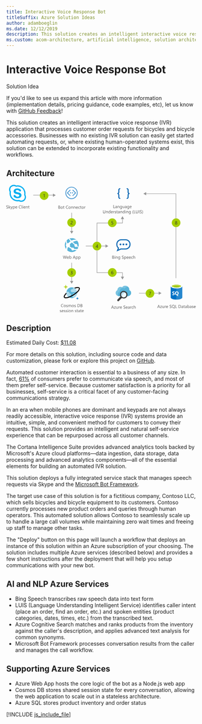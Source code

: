 ```yaml
---
title: Interactive Voice Response Bot
titleSuffix: Azure Solution Ideas
author: adamboeglin
ms.date: 12/12/2019
description: This solution creates an intelligent interactive voice response (IVR) application that processes customer order requests for bicycles and bicycle accessories. Businesses with no existing IVR solution can easily get started automating requests, or, where existing human-operated systems exist, this solution can be extended to incorporate existing functionality and workflows.
ms.custom: acom-architecture, artificial intelligence, solution architectures, Azure, ai gallery
---
```

# Interactive Voice Response Bot

<div class="alert">
    <p class="alert-title">
        <span class="icon is-left" aria-hidden="true">
            <span class="icon docon docon-lightbulb" role="presentation"></span>
        </span>Solution Idea</p>
    <p>If you'd like to see us expand this article with more information (implementation details, pricing guidance, code examples, etc), let us know with <a href="#feedback">GitHub Feedback</a>!</p>
</div>

This solution creates an intelligent interactive voice response (IVR) application that processes customer order requests for bicycles and bicycle accessories. Businesses with no existing IVR solution can easily get started automating requests, or, where existing human-operated systems exist, this solution can be extended to incorporate existing functionality and workflows.

## Architecture

<svg class="architecture-diagram" aria-labelledby="interactive-voice-response-bot" height="411.263" viewbox="0 0 612.497 411.263" width="612.497" xmlns="http://www.w3.org/2000/svg">
    <path d="M15.362 2.78A15.429 15.429 0 0131.787 2a25.793 25.793 0 0129.872 29.867A15.343 15.343 0 0140.732 52.8 25.8 25.8 0 0110.86 22.925a15.35 15.35 0 014.5-20.145z" fill="#00aff0"/>
    <path d="M17.917 5.8a11.414 11.414 0 019.9-1.293 17.117 17.117 0 013.256 1.609 22.646 22.646 0 0112.407.655 22 22 0 0113.528 13.755 22.656 22.656 0 01.536 12.059 13.312 13.312 0 012.109 5.459A11.417 11.417 0 0145.416 50.5a15.15 15.15 0 01-3.966-1.818 22.576 22.576 0 01-13.035-.882 22 22 0 01-12.964-13.722 22.647 22.647 0 01-.472-11.878 12.493 12.493 0 01-2.2-6.89 11.437 11.437 0 015.138-9.51z" fill="#fff"/>
    <path d="M32.874 11.785a17.574 17.574 0 0110.94 1.8 7.689 7.689 0 013.525 3.451 3.016 3.016 0 01-.323 3.225 3.5 3.5 0 01-3.488.8c-1.363-.571-2.041-2-3.2-2.849a7.934 7.934 0 00-5.243-1.489 5.515 5.515 0 00-3.753 1.347 2.912 2.912 0 00-.358 3.7 6.409 6.409 0 003.293 1.644c2.246.562 4.517 1.015 6.771 1.547a11.061 11.061 0 016.262 3.474 8.9 8.9 0 01-1.252 11.78c-2.657 2.352-6.351 3-9.793 3.023-3.674-.053-7.6-.806-10.424-3.318-1.417-1.277-2.608-3.2-2.181-5.176a3.041 3.041 0 014.684-1.5c1.166.936 1.8 2.359 2.921 3.337a7.133 7.133 0 005.011 1.679 6.247 6.247 0 004.83-1.83 3.244 3.244 0 00.727-3.43 3.733 3.733 0 00-2.631-1.972c-1.978-.518-3.971-.989-5.949-1.512a18.43 18.43 0 01-6.3-2.313A6.782 6.782 0 0124.022 23a8.756 8.756 0 011.8-7.886 11.691 11.691 0 017.052-3.329z" fill="#00aff0"/>
    <path d="M0 75.753V74.4a2.622 2.622 0 00.557.369 4.507 4.507 0 00.684.277 5.436 5.436 0 00.721.174 4.02 4.02 0 00.67.062 2.623 2.623 0 001.583-.393 1.474 1.474 0 00.349-1.822 1.964 1.964 0 00-.482-.537 4.782 4.782 0 00-.728-.465q-.42-.222-.906-.468-.513-.26-.957-.526a4.135 4.135 0 01-.772-.588 2.455 2.455 0 01-.519-.729 2.482 2.482 0 01.106-2.119 2.519 2.519 0 01.772-.817 3.5 3.5 0 011.09-.479 4.984 4.984 0 011.248-.157 4.781 4.781 0 012.112.349v1.292a3.831 3.831 0 00-2.229-.6 3.675 3.675 0 00-.752.079 2.114 2.114 0 00-.67.256 1.483 1.483 0 00-.479.458 1.216 1.216 0 00-.185.684 1.406 1.406 0 00.14.649 1.59 1.59 0 00.414.5 4.094 4.094 0 00.667.438q.393.212.906.465t1 .547a4.565 4.565 0 01.827.636 2.829 2.829 0 01.564.772 2.173 2.173 0 01.208.971 2.464 2.464 0 01-.282 1.222 2.328 2.328 0 01-.766.817 3.345 3.345 0 01-1.111.455 6.1 6.1 0 01-1.326.14 5.445 5.445 0 01-.574-.038q-.342-.037-.7-.109a5.654 5.654 0 01-.673-.178A2.1 2.1 0 010 75.753zM13.556 76.149h-1.573l-3.09-3.363h-.027v3.363H7.745V65.786h1.121v6.569h.027l2.939-3.206H13.3l-3.247 3.377zM20.275 69.149l-3.22 8.121q-.861 2.174-2.42 2.174a2.57 2.57 0 01-.731-.089v-1a2.077 2.077 0 00.663.123 1.375 1.375 0 001.271-1.012l.561-1.326-2.734-6.986h1.244l1.891 5.382q.034.1.144.533h.041q.034-.164.137-.52l1.989-5.4zM22.627 75.137H22.6v4.231h-1.121V69.149H22.6v1.23h.027a2.651 2.651 0 012.42-1.395 2.564 2.564 0 012.112.94 3.893 3.893 0 01.759 2.519 4.339 4.339 0 01-.854 2.813 2.845 2.845 0 01-2.338 1.056 2.342 2.342 0 01-2.099-1.175zm-.027-2.823v.978a2.082 2.082 0 00.564 1.473 2.012 2.012 0 003.028-.174 3.575 3.575 0 00.578-2.167 2.823 2.823 0 00-.54-1.832 1.788 1.788 0 00-1.463-.663 1.986 1.986 0 00-1.572.68 2.5 2.5 0 00-.595 1.705zM35.335 72.929h-4.942a2.617 2.617 0 00.629 1.8 2.168 2.168 0 001.654.636 3.44 3.44 0 002.174-.779v1.053a4.062 4.062 0 01-2.44.67 2.958 2.958 0 01-2.331-.954 3.9 3.9 0 01-.848-2.683 3.827 3.827 0 01.926-2.663 2.969 2.969 0 012.3-1.029 2.632 2.632 0 012.126.889 3.705 3.705 0 01.752 2.468zm-1.148-.95a2.281 2.281 0 00-.468-1.511 1.6 1.6 0 00-1.282-.54 1.81 1.81 0 00-1.347.567 2.574 2.574 0 00-.684 1.483zM47.688 75.739a5.749 5.749 0 01-2.707.574 4.365 4.365 0 01-3.35-1.347 4.969 4.969 0 01-1.258-3.534 5.208 5.208 0 011.415-3.8 4.8 4.8 0 013.589-1.449 5.752 5.752 0 012.311.4v1.224a4.684 4.684 0 00-2.324-.588 3.566 3.566 0 00-2.738 1.128 4.249 4.249 0 00-1.049 3.015 4.043 4.043 0 00.981 2.854 3.338 3.338 0 002.574 1.063 4.829 4.829 0 002.557-.656zM50.654 76.149h-1.121V65.786h1.121zM53.5 67.372a.71.71 0 01-.513-.205.692.692 0 01-.212-.52.718.718 0 01.725-.731.723.723 0 01.523.208.73.73 0 010 1.036.718.718 0 01-.523.212zm.547 8.777h-1.123v-7h1.121zM61.94 72.929H57a2.617 2.617 0 00.629 1.8 2.168 2.168 0 001.654.636 3.44 3.44 0 002.174-.779v1.053a4.062 4.062 0 01-2.44.67 2.958 2.958 0 01-2.331-.954 3.9 3.9 0 01-.848-2.683 3.827 3.827 0 01.926-2.663 2.969 2.969 0 012.3-1.029 2.632 2.632 0 012.126.889 3.705 3.705 0 01.752 2.468zm-1.148-.95a2.281 2.281 0 00-.468-1.511 1.6 1.6 0 00-1.282-.54 1.81 1.81 0 00-1.342.572 2.574 2.574 0 00-.684 1.483zM69.446 76.149h-1.121v-3.992q0-2.229-1.627-2.229a1.765 1.765 0 00-1.391.632 2.343 2.343 0 00-.55 1.6v3.992h-1.121v-7h1.121v1.162h.027a2.526 2.526 0 012.3-1.326 2.141 2.141 0 011.757.742 3.3 3.3 0 01.608 2.143zM74.806 76.081a2.16 2.16 0 01-1.046.219q-1.839 0-1.839-2.051v-4.143h-1.2v-.957h1.2V67.44l1.121-.362v2.071h1.764v.957h-1.764v3.944a1.635 1.635 0 00.239 1 .954.954 0 00.793.3 1.18 1.18 0 00.731-.232zM195.734 228.5l-2.769 9.8h-1.347l-2.017-7.164a4.471 4.471 0 01-.157-1h-.027a5.065 5.065 0 01-.178.984l-2.03 7.178h-1.333l-2.871-9.8h1.265l2.085 7.52a4.959 4.959 0 01.164.984h.034a5.78 5.78 0 01.212-.984l2.167-7.52h1.1l2.078 7.574a5.572 5.572 0 01.164.916h.027a5.465 5.465 0 01.185-.943l2-7.547zM202.331 235.08h-4.942a2.617 2.617 0 00.629 1.8 2.168 2.168 0 001.654.636 3.44 3.44 0 002.174-.779v1.053a4.062 4.062 0 01-2.44.67 2.958 2.958 0 01-2.331-.954 3.9 3.9 0 01-.848-2.683 3.827 3.827 0 01.926-2.663 2.969 2.969 0 012.3-1.029 2.632 2.632 0 012.126.889 3.705 3.705 0 01.752 2.468zm-1.148-.95a2.281 2.281 0 00-.468-1.511 1.6 1.6 0 00-1.282-.54 1.81 1.81 0 00-1.347.567 2.574 2.574 0 00-.684 1.483zM205.175 237.288h-.027v1.012h-1.121v-10.364h1.121v4.594h.027a2.651 2.651 0 012.42-1.395 2.566 2.566 0 012.109.94 3.881 3.881 0 01.762 2.519 4.339 4.339 0 01-.854 2.813 2.845 2.845 0 01-2.338 1.056 2.3 2.3 0 01-2.099-1.175zm-.027-2.823v.978a2.082 2.082 0 00.564 1.473 2.012 2.012 0 003.028-.174 3.575 3.575 0 00.578-2.167 2.823 2.823 0 00-.54-1.832 1.788 1.788 0 00-1.463-.663 1.986 1.986 0 00-1.572.68 2.5 2.5 0 00-.596 1.704zM223.83 238.3h-1.271l-1.039-2.748h-4.156l-.978 2.748h-1.278l3.76-9.8h1.189zm-2.687-3.78l-1.538-4.177a3.974 3.974 0 01-.15-.656h-.027a3.69 3.69 0 01-.157.656l-1.524 4.177zM226.271 237.288h-.027v4.231h-1.121V231.3h1.121v1.23h.027a2.651 2.651 0 012.42-1.395 2.564 2.564 0 012.112.94 3.893 3.893 0 01.759 2.519 4.339 4.339 0 01-.854 2.813 2.845 2.845 0 01-2.338 1.056 2.342 2.342 0 01-2.099-1.175zm-.027-2.823v.978a2.082 2.082 0 00.564 1.473 2.012 2.012 0 003.028-.174 3.575 3.575 0 00.578-2.167 2.823 2.823 0 00-.54-1.832 1.788 1.788 0 00-1.463-.663 1.986 1.986 0 00-1.572.68 2.5 2.5 0 00-.596 1.704zM234.5 237.288h-.027v4.231h-1.121V231.3h1.121v1.23h.027a2.651 2.651 0 012.42-1.395 2.564 2.564 0 012.112.94 3.893 3.893 0 01.759 2.519 4.339 4.339 0 01-.854 2.813 2.845 2.845 0 01-2.338 1.056 2.342 2.342 0 01-2.099-1.175zm-.027-2.823v.978a2.082 2.082 0 00.564 1.473 2.012 2.012 0 003.028-.174 3.575 3.575 0 00.578-2.167 2.823 2.823 0 00-.54-1.832 1.788 1.788 0 00-1.463-.663 1.986 1.986 0 00-1.572.68 2.5 2.5 0 00-.594 1.704zM168.415 76.966v-9.8h2.785a3.052 3.052 0 012.017.622 2.012 2.012 0 01.745 1.62 2.383 2.383 0 01-.451 1.449 2.431 2.431 0 01-1.244.875v.027a2.5 2.5 0 011.586.749 2.3 2.3 0 01.595 1.644 2.562 2.562 0 01-.9 2.037 3.358 3.358 0 01-2.276.779zm1.148-8.764v3.165h1.176a2.235 2.235 0 001.483-.454 1.585 1.585 0 00.54-1.282q0-1.428-1.88-1.429zm0 4.2v3.527h1.559a2.334 2.334 0 001.569-.479 1.638 1.638 0 00.557-1.312q0-1.736-2.365-1.736zM179.215 77.13a3.249 3.249 0 01-2.478-.98 3.635 3.635 0 01-.926-2.6 3.786 3.786 0 01.964-2.755 3.468 3.468 0 012.6-.991 3.14 3.14 0 012.444.964 3.824 3.824 0 01.878 2.673 3.762 3.762 0 01-.947 2.684 3.319 3.319 0 01-2.535 1.005zm.082-6.385a2.131 2.131 0 00-1.709.735 3.015 3.015 0 00-.629 2.026 2.853 2.853 0 00.636 1.962 2.161 2.161 0 001.7.718 2.049 2.049 0 001.671-.7 3.054 3.054 0 00.584-2 3.109 3.109 0 00-.584-2.023 2.041 2.041 0 00-1.666-.718zM187.74 76.9a2.154 2.154 0 01-1.046.219q-1.839 0-1.839-2.051v-4.145h-1.2v-.957h1.2v-1.709l1.121-.362v2.071h1.764v.957h-1.764v3.944a1.633 1.633 0 00.239 1 .953.953 0 00.793.3 1.177 1.177 0 00.731-.232zM199.894 76.556a5.749 5.749 0 01-2.707.574 4.363 4.363 0 01-3.35-1.347 4.967 4.967 0 01-1.258-3.534 5.21 5.21 0 011.415-3.8A4.8 4.8 0 01197.583 67a5.76 5.76 0 012.311.4v1.224a4.689 4.689 0 00-2.324-.588 3.566 3.566 0 00-2.738 1.128 4.249 4.249 0 00-1.049 3.015 4.044 4.044 0 00.981 2.854 3.339 3.339 0 002.574 1.063 4.829 4.829 0 002.557-.656zM204.666 77.13a3.249 3.249 0 01-2.478-.98 3.635 3.635 0 01-.926-2.6 3.786 3.786 0 01.964-2.755 3.468 3.468 0 012.6-.991 3.14 3.14 0 012.444.964 3.824 3.824 0 01.878 2.673 3.762 3.762 0 01-.947 2.684 3.319 3.319 0 01-2.535 1.005zm.082-6.385a2.131 2.131 0 00-1.709.735 3.015 3.015 0 00-.629 2.026 2.853 2.853 0 00.636 1.962 2.161 2.161 0 001.7.718 2.049 2.049 0 001.671-.7 3.054 3.054 0 00.584-2 3.109 3.109 0 00-.584-2.023 2.041 2.041 0 00-1.669-.718zM215.753 76.966h-1.121v-3.992q0-2.228-1.627-2.229a1.764 1.764 0 00-1.391.633 2.341 2.341 0 00-.55 1.6v3.992h-1.121v-7h1.121v1.162h.027a2.527 2.527 0 012.3-1.326 2.14 2.14 0 011.757.742 3.3 3.3 0 01.608 2.143zM223.676 76.966h-1.121v-3.992q0-2.228-1.627-2.229a1.764 1.764 0 00-1.391.633 2.341 2.341 0 00-.55 1.6v3.992h-1.121v-7h1.121v1.162h.027a2.527 2.527 0 012.3-1.326 2.14 2.14 0 011.757.742 3.3 3.3 0 01.608 2.143zM231.415 73.746h-4.942a2.617 2.617 0 00.629 1.8 2.168 2.168 0 001.654.636 3.44 3.44 0 002.174-.779v1.057a4.058 4.058 0 01-2.44.67 2.958 2.958 0 01-2.331-.953 3.9 3.9 0 01-.848-2.684 3.826 3.826 0 01.926-2.662 2.968 2.968 0 012.3-1.029 2.634 2.634 0 012.126.889 3.706 3.706 0 01.752 2.468zm-1.148-.95a2.283 2.283 0 00-.468-1.511 1.6 1.6 0 00-1.282-.54 1.812 1.812 0 00-1.347.567 2.577 2.577 0 00-.684 1.483zM237.881 76.645a3.637 3.637 0 01-1.914.485 3.168 3.168 0 01-2.417-.974 3.53 3.53 0 01-.919-2.526 3.88 3.88 0 01.991-2.778 3.465 3.465 0 012.646-1.05 3.687 3.687 0 011.627.342v1.148a2.853 2.853 0 00-1.668-.547 2.254 2.254 0 00-1.76.77 2.917 2.917 0 00-.687 2.02 2.778 2.778 0 00.646 1.941 2.224 2.224 0 001.733.711 2.806 2.806 0 001.723-.608zM242.824 76.9a2.154 2.154 0 01-1.046.219q-1.839 0-1.839-2.051v-4.145h-1.2v-.957h1.2v-1.709l1.121-.362v2.071h1.764v.957h-1.764v3.944a1.633 1.633 0 00.239 1 .953.953 0 00.793.3 1.177 1.177 0 00.731-.232zM247.137 77.13a3.249 3.249 0 01-2.478-.98 3.635 3.635 0 01-.926-2.6 3.786 3.786 0 01.964-2.755 3.468 3.468 0 012.6-.991 3.14 3.14 0 012.444.964 3.824 3.824 0 01.878 2.673 3.762 3.762 0 01-.947 2.684 3.319 3.319 0 01-2.535 1.005zm.082-6.385a2.131 2.131 0 00-1.709.735 3.015 3.015 0 00-.629 2.026 2.853 2.853 0 00.636 1.962 2.161 2.161 0 001.7.718 2.049 2.049 0 001.671-.7 3.054 3.054 0 00.584-2 3.109 3.109 0 00-.584-2.023 2.041 2.041 0 00-1.669-.718zM256.065 71.1a1.371 1.371 0 00-.848-.226 1.431 1.431 0 00-1.2.677 3.129 3.129 0 00-.482 1.846v3.568h-1.121v-7h1.121v1.442h.027a2.44 2.44 0 01.731-1.151 1.665 1.665 0 011.1-.414 1.838 1.838 0 01.67.1zM351.513 74.966h-5.086v-9.8h1.148v8.764h3.938zM357.877 74.966h-1.121v-1.094h-.027a2.347 2.347 0 01-2.153 1.258 2.3 2.3 0 01-1.637-.554 1.917 1.917 0 01-.591-1.47q0-1.961 2.311-2.283l2.1-.294q0-1.784-1.442-1.784a3.446 3.446 0 00-2.283.861v-1.148a4.337 4.337 0 012.379-.656q2.468 0 2.468 2.611zm-1.121-3.541l-1.688.232a2.745 2.745 0 00-1.176.387 1.113 1.113 0 00-.4.98 1.07 1.07 0 00.366.838 1.416 1.416 0 00.974.324 1.8 1.8 0 001.377-.584 2.088 2.088 0 00.543-1.48zM365.8 74.966h-1.121v-3.992q0-2.228-1.627-2.229a1.764 1.764 0 00-1.391.633 2.341 2.341 0 00-.55 1.6v3.992h-1.121v-7h1.121v1.162h.027a2.527 2.527 0 012.3-1.326 2.14 2.14 0 011.757.742 3.3 3.3 0 01.608 2.143zM373.887 74.405q0 3.855-3.691 3.855a4.956 4.956 0 01-2.27-.492v-1.12a4.661 4.661 0 002.256.656q2.584 0 2.584-2.748v-.766h-.027a2.833 2.833 0 01-4.508.407 3.73 3.73 0 01-.8-2.506 4.358 4.358 0 01.858-2.837 2.867 2.867 0 012.351-1.054 2.283 2.283 0 012.1 1.135h.027v-.971h1.121zm-1.121-2.6v-1.036a2 2 0 00-.564-1.429 1.857 1.857 0 00-1.4-.595 1.946 1.946 0 00-1.627.756 3.369 3.369 0 00-.588 2.115 2.9 2.9 0 00.564 1.87 1.822 1.822 0 001.494.7 1.949 1.949 0 001.535-.67 2.5 2.5 0 00.586-1.716zM381.816 74.966H380.7v-1.107h-.027a2.3 2.3 0 01-2.16 1.271q-2.5 0-2.5-2.98v-4.184h1.114v4.006q0 2.215 1.7 2.215a1.715 1.715 0 001.35-.6A2.316 2.316 0 00380.7 72v-4.034h1.121zM389.09 74.966h-1.121v-1.094h-.027a2.347 2.347 0 01-2.153 1.258 2.3 2.3 0 01-1.637-.554 1.917 1.917 0 01-.591-1.47q0-1.961 2.311-2.283l2.1-.294q0-1.784-1.442-1.784a3.446 3.446 0 00-2.283.861v-1.148a4.337 4.337 0 012.379-.656q2.468 0 2.468 2.611zm-1.121-3.541l-1.688.232a2.745 2.745 0 00-1.176.387 1.113 1.113 0 00-.4.98 1.07 1.07 0 00.366.838 1.416 1.416 0 00.974.324 1.8 1.8 0 001.377-.584 2.088 2.088 0 00.543-1.48zM397.177 74.405q0 3.855-3.691 3.855a4.956 4.956 0 01-2.27-.492v-1.12a4.661 4.661 0 002.256.656q2.584 0 2.584-2.748v-.766h-.027a2.833 2.833 0 01-4.508.407 3.73 3.73 0 01-.8-2.506 4.358 4.358 0 01.858-2.837 2.867 2.867 0 012.351-1.054 2.283 2.283 0 012.1 1.135h.027v-.971h1.121zm-1.121-2.6v-1.036a2 2 0 00-.564-1.429 1.857 1.857 0 00-1.4-.595 1.946 1.946 0 00-1.627.756 3.369 3.369 0 00-.588 2.115 2.9 2.9 0 00.564 1.87 1.822 1.822 0 001.494.7 1.949 1.949 0 001.535-.67 2.5 2.5 0 00.586-1.716zM405.072 71.746h-4.942a2.617 2.617 0 00.629 1.8 2.168 2.168 0 001.654.636 3.44 3.44 0 002.174-.779v1.057a4.058 4.058 0 01-2.44.67 2.958 2.958 0 01-2.331-.953 3.9 3.9 0 01-.848-2.684 3.826 3.826 0 01.926-2.662 2.968 2.968 0 012.3-1.029 2.634 2.634 0 012.126.889 3.706 3.706 0 01.752 2.468zm-1.148-.95a2.283 2.283 0 00-.468-1.511 1.6 1.6 0 00-1.282-.54 1.812 1.812 0 00-1.347.567 2.577 2.577 0 00-.684 1.483zM320.231 87.8q0 4.129-3.726 4.129-3.568 0-3.568-3.972v-6h1.148v5.92q0 3.015 2.543 3.015 2.454 0 2.454-2.912v-6.017h1.148zM328.339 91.766h-1.121v-3.992q0-2.228-1.627-2.229a1.764 1.764 0 00-1.391.633 2.341 2.341 0 00-.55 1.6v3.992h-1.121v-7h1.121v1.162h.027a2.527 2.527 0 012.3-1.326 2.14 2.14 0 011.757.742 3.3 3.3 0 01.608 2.143zM336.426 91.766H335.3v-1.19h-.027a2.588 2.588 0 01-2.406 1.354 2.616 2.616 0 01-2.109-.939 3.858 3.858 0 01-.79-2.561 4.2 4.2 0 01.875-2.782 2.886 2.886 0 012.331-1.046 2.245 2.245 0 012.1 1.135h.027V81.4h1.121zM335.3 88.6v-1.032a2.005 2.005 0 00-.561-1.436 1.881 1.881 0 00-1.422-.588 1.937 1.937 0 00-1.613.752 3.3 3.3 0 00-.588 2.078 2.966 2.966 0 00.564 1.911 1.844 1.844 0 001.514.7 1.915 1.915 0 001.521-.677 2.521 2.521 0 00.585-1.708zM344.321 88.546h-4.942a2.617 2.617 0 00.629 1.8 2.168 2.168 0 001.654.636 3.44 3.44 0 002.174-.779v1.057a4.058 4.058 0 01-2.44.67 2.958 2.958 0 01-2.331-.953 3.9 3.9 0 01-.848-2.684 3.826 3.826 0 01.926-2.662 2.968 2.968 0 012.3-1.029 2.634 2.634 0 012.126.889 3.706 3.706 0 01.752 2.468zm-1.148-.95a2.283 2.283 0 00-.468-1.511 1.6 1.6 0 00-1.282-.54 1.812 1.812 0 00-1.347.567 2.577 2.577 0 00-.684 1.483zM349.667 85.9a1.371 1.371 0 00-.848-.226 1.431 1.431 0 00-1.2.677 3.129 3.129 0 00-.482 1.846v3.568h-1.121v-7h1.121v1.442h.027a2.44 2.44 0 01.731-1.151 1.665 1.665 0 011.1-.414 1.838 1.838 0 01.67.1zM350.556 91.513v-1.2a3.317 3.317 0 002.017.677q1.477 0 1.477-.984a.854.854 0 00-.126-.475 1.269 1.269 0 00-.342-.346 2.633 2.633 0 00-.506-.27q-.291-.12-.625-.25a8.107 8.107 0 01-.817-.372 2.483 2.483 0 01-.588-.424 1.57 1.57 0 01-.355-.537 1.893 1.893 0 01-.12-.7 1.671 1.671 0 01.226-.871 2 2 0 01.6-.636 2.812 2.812 0 01.858-.387 3.833 3.833 0 01.995-.13 4.028 4.028 0 011.627.314v1.135a3.174 3.174 0 00-1.777-.506 2.076 2.076 0 00-.567.072 1.4 1.4 0 00-.434.2.931.931 0 00-.28.312.816.816 0 00-.1.4.957.957 0 00.1.458 1 1 0 00.291.328 2.2 2.2 0 00.465.26q.273.117.622.253a8.663 8.663 0 01.834.366 2.853 2.853 0 01.629.424 1.657 1.657 0 01.4.543 1.756 1.756 0 01.14.731 1.724 1.724 0 01-.229.9 1.952 1.952 0 01-.612.636 2.8 2.8 0 01-.882.376 4.355 4.355 0 01-1.046.123 3.967 3.967 0 01-1.875-.42zM360.167 91.7a2.154 2.154 0 01-1.046.219q-1.839 0-1.839-2.051v-4.145h-1.2v-.957h1.2v-1.709l1.121-.362v2.071h1.764v.957H358.4v3.944a1.633 1.633 0 00.239 1 .953.953 0 00.793.3 1.177 1.177 0 00.731-.232zM366.675 91.766h-1.121v-1.094h-.027a2.347 2.347 0 01-2.153 1.258 2.3 2.3 0 01-1.637-.554 1.917 1.917 0 01-.591-1.47q0-1.961 2.311-2.283l2.1-.294q0-1.784-1.442-1.784a3.446 3.446 0 00-2.283.861v-1.148a4.337 4.337 0 012.379-.656q2.468 0 2.468 2.611zm-1.121-3.541l-1.688.232a2.745 2.745 0 00-1.176.387 1.113 1.113 0 00-.4.98 1.07 1.07 0 00.366.838 1.416 1.416 0 00.974.324 1.8 1.8 0 001.377-.584 2.088 2.088 0 00.543-1.48zM374.6 91.766h-1.121v-3.992q0-2.228-1.627-2.229a1.764 1.764 0 00-1.391.633 2.341 2.341 0 00-.55 1.6v3.992h-1.121v-7h1.121v1.162h.027a2.527 2.527 0 012.3-1.326 2.14 2.14 0 011.757.742 3.3 3.3 0 01.608 2.143zM382.685 91.766h-1.121v-1.19h-.027a2.588 2.588 0 01-2.406 1.354 2.616 2.616 0 01-2.109-.939 3.858 3.858 0 01-.79-2.561 4.2 4.2 0 01.875-2.782 2.886 2.886 0 012.331-1.046 2.245 2.245 0 012.1 1.135h.027V81.4h1.121zm-1.122-3.166v-1.032a2.005 2.005 0 00-.563-1.435 1.881 1.881 0 00-1.422-.588 1.937 1.937 0 00-1.613.752 3.3 3.3 0 00-.588 2.078 2.966 2.966 0 00.564 1.911 1.844 1.844 0 001.514.7 1.915 1.915 0 001.521-.677 2.521 2.521 0 00.587-1.709zM385.528 82.988a.71.71 0 01-.513-.205.691.691 0 01-.212-.52.719.719 0 01.725-.731.722.722 0 01.523.209.73.73 0 010 1.035.717.717 0 01-.523.212zm.547 8.777h-1.121v-7h1.121zM394.155 91.766h-1.121v-3.992q0-2.228-1.627-2.229a1.764 1.764 0 00-1.391.633 2.341 2.341 0 00-.55 1.6v3.992h-1.121v-7h1.121v1.162h.027a2.527 2.527 0 012.3-1.326 2.14 2.14 0 011.757.742 3.3 3.3 0 01.608 2.143zM402.242 91.205q0 3.855-3.691 3.855a4.956 4.956 0 01-2.27-.492v-1.121a4.661 4.661 0 002.256.656q2.584 0 2.584-2.748v-.765h-.027a2.833 2.833 0 01-4.508.407 3.73 3.73 0 01-.8-2.506 4.358 4.358 0 01.858-2.837A2.867 2.867 0 01399 84.6a2.283 2.283 0 012.1 1.135h.027v-.971h1.121zm-1.121-2.6v-1.037a2 2 0 00-.564-1.429 1.857 1.857 0 00-1.4-.595 1.946 1.946 0 00-1.627.756 3.369 3.369 0 00-.588 2.115 2.9 2.9 0 00.564 1.87 1.822 1.822 0 001.494.7 1.949 1.949 0 001.535-.67 2.5 2.5 0 00.586-1.715zM411.286 93.994h-1a8.736 8.736 0 01-2.119-5.968 9.067 9.067 0 012.119-6.063h1.014a9.214 9.214 0 00-2.146 6.05 9.051 9.051 0 002.132 5.981zM417.808 91.766h-5.086v-9.8h1.148v8.764h3.938zM426.284 87.8q0 4.129-3.726 4.129-3.568 0-3.568-3.972v-6h1.148v5.92q0 3.015 2.543 3.015 2.454 0 2.454-2.912v-6.017h1.148zM429.88 91.766h-1.148v-9.8h1.148zM432 91.369v-1.353a2.622 2.622 0 00.557.369 4.509 4.509 0 00.684.277 5.433 5.433 0 00.721.174 4.02 4.02 0 00.67.062 2.627 2.627 0 001.583-.393 1.475 1.475 0 00.349-1.822 1.962 1.962 0 00-.482-.536 4.708 4.708 0 00-.728-.465q-.42-.223-.906-.469-.513-.259-.957-.526a4.114 4.114 0 01-.772-.588 2.453 2.453 0 01-.516-.728 2.482 2.482 0 01.106-2.119 2.52 2.52 0 01.772-.817 3.522 3.522 0 011.09-.479 5.007 5.007 0 011.248-.157 4.781 4.781 0 012.112.349v1.292a3.834 3.834 0 00-2.229-.6 3.642 3.642 0 00-.752.079 2.113 2.113 0 00-.67.256 1.494 1.494 0 00-.479.458 1.218 1.218 0 00-.185.684 1.4 1.4 0 00.14.649 1.585 1.585 0 00.414.5 4.062 4.062 0 00.667.438q.393.212.906.465t1 .547a4.565 4.565 0 01.827.636 2.837 2.837 0 01.564.772 2.175 2.175 0 01.208.971 2.464 2.464 0 01-.284 1.228 2.322 2.322 0 01-.766.816 3.345 3.345 0 01-1.111.455 6.125 6.125 0 01-1.326.14 5.562 5.562 0 01-.574-.037q-.342-.038-.7-.109a5.749 5.749 0 01-.673-.178 2.1 2.1 0 01-.508-.241zM439.771 93.994h-1a9.051 9.051 0 002.133-5.981 9.216 9.216 0 00-2.146-6.05h1.012a9.032 9.032 0 012.133 6.063 8.7 8.7 0 01-2.132 5.968zM347.973 399.3H346.7l-1.039-2.748h-4.156l-.978 2.748h-1.277l3.76-9.8h1.19zm-2.687-3.78l-1.538-4.177a3.974 3.974 0 01-.15-.656h-.027a3.69 3.69 0 01-.157.656l-1.524 4.177zM354.146 392.621L350 398.342h4.1v.957h-5.749v-.349l4.143-5.694h-3.753v-.956h5.4zM361.255 399.3h-1.121v-1.107h-.027a2.3 2.3 0 01-2.16 1.271q-2.5 0-2.5-2.98V392.3h1.114v4.006q0 2.215 1.7 2.215a1.715 1.715 0 001.35-.6 2.315 2.315 0 00.53-1.583V392.3h1.121zM367.168 393.434a1.371 1.371 0 00-.848-.226 1.431 1.431 0 00-1.2.677 3.129 3.129 0 00-.482 1.846v3.569h-1.121v-7h1.121v1.442h.027a2.444 2.444 0 01.731-1.152 1.667 1.667 0 011.1-.414 1.828 1.828 0 01.67.1zM373.827 396.08h-4.942a2.617 2.617 0 00.629 1.8 2.168 2.168 0 001.654.636 3.44 3.44 0 002.174-.779v1.053a4.062 4.062 0 01-2.44.67 2.958 2.958 0 01-2.331-.954 3.9 3.9 0 01-.848-2.683 3.827 3.827 0 01.926-2.663 2.969 2.969 0 012.3-1.029 2.632 2.632 0 012.126.889 3.705 3.705 0 01.752 2.468zm-1.148-.95a2.281 2.281 0 00-.468-1.511 1.6 1.6 0 00-1.282-.54 1.81 1.81 0 00-1.347.567 2.574 2.574 0 00-.684 1.483zM379.049 398.9v-1.354a2.622 2.622 0 00.557.369 4.507 4.507 0 00.684.277 5.436 5.436 0 00.721.174 4.02 4.02 0 00.67.062 2.623 2.623 0 001.583-.393 1.474 1.474 0 00.349-1.822 1.964 1.964 0 00-.482-.537 4.782 4.782 0 00-.728-.465q-.42-.222-.906-.468-.513-.26-.957-.526a4.135 4.135 0 01-.772-.588 2.455 2.455 0 01-.516-.728 2.482 2.482 0 01.106-2.119 2.519 2.519 0 01.772-.817 3.5 3.5 0 011.09-.479 4.984 4.984 0 011.248-.157 4.781 4.781 0 012.112.349v1.292a3.831 3.831 0 00-2.229-.6 3.675 3.675 0 00-.752.079 2.114 2.114 0 00-.67.256 1.483 1.483 0 00-.479.458 1.216 1.216 0 00-.185.684 1.406 1.406 0 00.14.649 1.59 1.59 0 00.414.5 4.094 4.094 0 00.667.438q.393.212.906.465t1 .547a4.565 4.565 0 01.827.636 2.829 2.829 0 01.564.772 2.173 2.173 0 01.208.971 2.464 2.464 0 01-.284 1.227 2.328 2.328 0 01-.766.817 3.345 3.345 0 01-1.111.455 6.1 6.1 0 01-1.326.14 5.445 5.445 0 01-.574-.038q-.342-.037-.7-.109a5.654 5.654 0 01-.673-.178 2.1 2.1 0 01-.508-.239zM392.42 396.08h-4.942a2.617 2.617 0 00.629 1.8 2.168 2.168 0 001.654.636 3.44 3.44 0 002.174-.779v1.053a4.062 4.062 0 01-2.44.67 2.958 2.958 0 01-2.331-.954 3.9 3.9 0 01-.848-2.683 3.827 3.827 0 01.926-2.663 2.969 2.969 0 012.3-1.029 2.632 2.632 0 012.126.889 3.705 3.705 0 01.752 2.468zm-1.148-.95a2.281 2.281 0 00-.468-1.511 1.6 1.6 0 00-1.282-.54 1.81 1.81 0 00-1.347.567 2.574 2.574 0 00-.684 1.483zM399.126 399.3h-1.121v-1.094h-.027a2.348 2.348 0 01-2.153 1.258 2.3 2.3 0 01-1.637-.554 1.918 1.918 0 01-.591-1.47q0-1.962 2.311-2.283l2.1-.294q0-1.784-1.442-1.784a3.446 3.446 0 00-2.283.861v-1.148a4.337 4.337 0 012.379-.656q2.468 0 2.468 2.611zm-1.121-3.541l-1.688.232a2.738 2.738 0 00-1.176.386 1.114 1.114 0 00-.4.981 1.068 1.068 0 00.366.837 1.413 1.413 0 00.974.325 1.8 1.8 0 001.377-.584 2.088 2.088 0 00.543-1.48zM404.889 393.434a1.371 1.371 0 00-.848-.226 1.431 1.431 0 00-1.2.677 3.129 3.129 0 00-.482 1.846v3.569h-1.121v-7h1.121v1.442h.027a2.444 2.444 0 01.731-1.152 1.667 1.667 0 011.1-.414 1.828 1.828 0 01.67.1zM410.693 398.978a3.641 3.641 0 01-1.914.485 3.169 3.169 0 01-2.417-.974 3.53 3.53 0 01-.919-2.526 3.881 3.881 0 01.991-2.779 3.466 3.466 0 012.646-1.049 3.68 3.68 0 011.627.342v1.148a2.85 2.85 0 00-1.668-.547 2.254 2.254 0 00-1.76.769 2.918 2.918 0 00-.687 2.02 2.779 2.779 0 00.646 1.941 2.226 2.226 0 001.733.711 2.809 2.809 0 001.723-.608zM418.2 399.3h-1.121v-4.033q0-2.188-1.627-2.187a1.774 1.774 0 00-1.381.632 2.356 2.356 0 00-.561 1.624v3.964h-1.121v-10.364h1.121v4.525h.027a2.545 2.545 0 012.3-1.326q2.365 0 2.365 2.851zM342.864 238.3v-9.8h2.789a3.049 3.049 0 012.017.622 2.011 2.011 0 01.745 1.62 2.384 2.384 0 01-.451 1.449 2.434 2.434 0 01-1.244.875v.027a2.5 2.5 0 011.586.749 2.3 2.3 0 01.595 1.644 2.563 2.563 0 01-.9 2.037 3.358 3.358 0 01-2.276.779zm1.148-8.764v3.164h1.176a2.232 2.232 0 001.483-.455 1.584 1.584 0 00.54-1.282q0-1.429-1.88-1.429zm0 4.2v3.527h1.559a2.337 2.337 0 001.569-.479 1.639 1.639 0 00.557-1.312q0-1.737-2.365-1.736zM351.313 229.522a.71.71 0 01-.513-.205.692.692 0 01-.212-.52.718.718 0 01.725-.731.723.723 0 01.523.208.73.73 0 010 1.036.718.718 0 01-.523.212zm.547 8.777h-1.121v-7h1.121zM359.94 238.3h-1.121v-3.992q0-2.229-1.627-2.229a1.765 1.765 0 00-1.391.632 2.343 2.343 0 00-.55 1.6v3.989h-1.121v-7h1.121v1.162h.027a2.526 2.526 0 012.3-1.326 2.141 2.141 0 011.757.742 3.3 3.3 0 01.608 2.143zM368.027 237.739q0 3.855-3.691 3.855a4.956 4.956 0 01-2.27-.492v-1.121a4.661 4.661 0 002.256.656q2.584 0 2.584-2.748v-.766h-.027a2.832 2.832 0 01-4.508.407 3.729 3.729 0 01-.8-2.505 4.357 4.357 0 01.858-2.837 2.866 2.866 0 012.348-1.053 2.282 2.282 0 012.1 1.135h.027v-.97h1.121zm-1.121-2.6V234.1a2 2 0 00-.564-1.429 1.857 1.857 0 00-1.4-.595 1.947 1.947 0 00-1.627.755 3.371 3.371 0 00-.588 2.116 2.9 2.9 0 00.564 1.87 1.821 1.821 0 001.494.7 1.951 1.951 0 001.535-.67 2.5 2.5 0 00.586-1.713zM373.824 237.9v-1.354a2.622 2.622 0 00.557.369 4.507 4.507 0 00.684.277 5.436 5.436 0 00.721.174 4.02 4.02 0 00.67.062 2.623 2.623 0 001.583-.393 1.474 1.474 0 00.349-1.822 1.964 1.964 0 00-.482-.537 4.782 4.782 0 00-.728-.465q-.42-.222-.906-.468-.513-.26-.957-.526a4.135 4.135 0 01-.772-.588 2.455 2.455 0 01-.516-.728 2.482 2.482 0 01.106-2.119 2.519 2.519 0 01.772-.817 3.5 3.5 0 011.09-.479 4.984 4.984 0 011.248-.157 4.781 4.781 0 012.112.349v1.292a3.831 3.831 0 00-2.229-.6 3.675 3.675 0 00-.752.079 2.114 2.114 0 00-.67.256 1.483 1.483 0 00-.479.458 1.216 1.216 0 00-.185.684 1.406 1.406 0 00.14.649 1.59 1.59 0 00.414.5 4.094 4.094 0 00.667.438q.393.212.906.465t1 .547a4.565 4.565 0 01.827.636 2.829 2.829 0 01.564.772 2.173 2.173 0 01.208.971 2.464 2.464 0 01-.284 1.227 2.328 2.328 0 01-.766.817 3.345 3.345 0 01-1.111.455 6.1 6.1 0 01-1.326.14 5.445 5.445 0 01-.574-.038q-.342-.037-.7-.109a5.654 5.654 0 01-.673-.178 2.1 2.1 0 01-.508-.239zM382.718 237.288h-.027v4.231h-1.121V231.3h1.121v1.23h.027a2.651 2.651 0 012.42-1.395 2.564 2.564 0 012.112.94 3.893 3.893 0 01.759 2.519 4.339 4.339 0 01-.854 2.813 2.845 2.845 0 01-2.338 1.056 2.342 2.342 0 01-2.099-1.175zm-.027-2.823v.978a2.082 2.082 0 00.564 1.473 2.012 2.012 0 003.028-.174 3.575 3.575 0 00.578-2.167 2.823 2.823 0 00-.54-1.832 1.788 1.788 0 00-1.463-.663 1.986 1.986 0 00-1.572.68 2.5 2.5 0 00-.596 1.704zM395.426 235.08h-4.942a2.617 2.617 0 00.629 1.8 2.168 2.168 0 001.654.636 3.44 3.44 0 002.174-.779v1.053a4.062 4.062 0 01-2.44.67 2.958 2.958 0 01-2.331-.954 3.9 3.9 0 01-.848-2.683 3.827 3.827 0 01.926-2.663 2.969 2.969 0 012.3-1.029 2.632 2.632 0 012.126.889 3.705 3.705 0 01.752 2.468zm-1.148-.95a2.281 2.281 0 00-.468-1.511 1.6 1.6 0 00-1.282-.54 1.81 1.81 0 00-1.347.567 2.574 2.574 0 00-.684 1.483zM402.747 235.08H397.8a2.617 2.617 0 00.629 1.8 2.168 2.168 0 001.654.636 3.44 3.44 0 002.174-.779v1.053a4.062 4.062 0 01-2.44.67 2.958 2.958 0 01-2.331-.954 3.9 3.9 0 01-.848-2.683 3.827 3.827 0 01.926-2.663 2.969 2.969 0 012.3-1.029 2.632 2.632 0 012.126.889 3.705 3.705 0 01.752 2.468zm-1.148-.95a2.281 2.281 0 00-.468-1.511 1.6 1.6 0 00-1.282-.54 1.81 1.81 0 00-1.347.567 2.574 2.574 0 00-.684 1.483zM409.214 237.978a3.641 3.641 0 01-1.914.485 3.169 3.169 0 01-2.417-.974 3.53 3.53 0 01-.919-2.526 3.881 3.881 0 01.991-2.779 3.466 3.466 0 012.646-1.049 3.68 3.68 0 011.627.342v1.148a2.85 2.85 0 00-1.668-.547 2.254 2.254 0 00-1.76.769 2.918 2.918 0 00-.687 2.02 2.779 2.779 0 00.646 1.941 2.226 2.226 0 001.733.711 2.809 2.809 0 001.723-.608zM416.72 238.3h-1.12v-4.033q0-2.188-1.627-2.187a1.774 1.774 0 00-1.381.632 2.356 2.356 0 00-.561 1.624v3.964h-1.121v-10.364h1.121v4.525h.027a2.545 2.545 0 012.3-1.326q2.365 0 2.365 2.851zM184.25 393.889a5.749 5.749 0 01-2.707.574 4.365 4.365 0 01-3.35-1.347 4.969 4.969 0 01-1.258-3.534 5.208 5.208 0 011.415-3.8 4.8 4.8 0 013.589-1.449 5.752 5.752 0 012.311.4v1.224a4.684 4.684 0 00-2.324-.588 3.566 3.566 0 00-2.738 1.128 4.249 4.249 0 00-1.049 3.015 4.043 4.043 0 00.981 2.854 3.338 3.338 0 002.574 1.063 4.829 4.829 0 002.557-.656zM189.021 394.463a3.247 3.247 0 01-2.478-.981 3.633 3.633 0 01-.926-2.6 3.785 3.785 0 01.964-2.755 3.466 3.466 0 012.6-.991 3.14 3.14 0 012.444.964 3.823 3.823 0 01.878 2.673 3.761 3.761 0 01-.947 2.683 3.317 3.317 0 01-2.535 1.007zm.082-6.385a2.133 2.133 0 00-1.709.735 3.017 3.017 0 00-.629 2.027 2.854 2.854 0 00.636 1.962 2.161 2.161 0 001.7.718 2.05 2.05 0 001.671-.7 3.055 3.055 0 00.584-2 3.108 3.108 0 00-.584-2.023 2.04 2.04 0 00-1.672-.718zM193.875 394.046v-1.2a3.317 3.317 0 002.017.677q1.477 0 1.477-.984a.854.854 0 00-.126-.475 1.26 1.26 0 00-.342-.345 2.633 2.633 0 00-.506-.27q-.291-.119-.625-.25a8 8 0 01-.817-.373 2.469 2.469 0 01-.588-.424 1.573 1.573 0 01-.355-.537 1.9 1.9 0 01-.12-.7 1.673 1.673 0 01.226-.872 2 2 0 01.6-.636 2.8 2.8 0 01.858-.386 3.812 3.812 0 01.995-.13 4.019 4.019 0 011.627.314v1.135a3.17 3.17 0 00-1.777-.506 2.076 2.076 0 00-.567.072 1.39 1.39 0 00-.434.2.929.929 0 00-.28.311.818.818 0 00-.1.4.959.959 0 00.1.458 1 1 0 00.291.328 2.222 2.222 0 00.465.26q.273.116.622.253a8.667 8.667 0 01.834.366 2.87 2.87 0 01.629.424 1.658 1.658 0 01.4.543 1.755 1.755 0 01.14.731 1.726 1.726 0 01-.229.9 1.962 1.962 0 01-.612.636 2.809 2.809 0 01-.882.376 4.355 4.355 0 01-1.046.123 3.973 3.973 0 01-1.875-.419zM210.179 394.3h-1.121v-4.02a3.032 3.032 0 00-.359-1.682 1.362 1.362 0 00-1.207-.52 1.494 1.494 0 00-1.22.656 2.51 2.51 0 00-.5 1.572v3.994h-1.121v-4.156q0-2.065-1.593-2.064a1.475 1.475 0 00-1.217.619 2.557 2.557 0 00-.479 1.61v3.991h-1.121v-7h1.121v1.107h.027a2.378 2.378 0 012.174-1.271 2.022 2.022 0 011.982 1.449 2.5 2.5 0 012.324-1.449q2.31 0 2.311 2.851zM215.224 394.463a3.247 3.247 0 01-2.478-.981 3.633 3.633 0 01-.926-2.6 3.785 3.785 0 01.964-2.755 3.466 3.466 0 012.6-.991 3.14 3.14 0 012.444.964 3.823 3.823 0 01.878 2.673 3.761 3.761 0 01-.947 2.683 3.317 3.317 0 01-2.535 1.007zm.082-6.385a2.133 2.133 0 00-1.709.735 3.017 3.017 0 00-.629 2.027 2.854 2.854 0 00.636 1.962 2.161 2.161 0 001.7.718 2.05 2.05 0 001.671-.7 3.055 3.055 0 00.584-2 3.108 3.108 0 00-.584-2.023 2.04 2.04 0 00-1.669-.718zM220.077 394.046v-1.2a3.317 3.317 0 002.017.677q1.477 0 1.477-.984a.854.854 0 00-.126-.475 1.26 1.26 0 00-.342-.345 2.633 2.633 0 00-.506-.27q-.291-.119-.625-.25a8 8 0 01-.817-.373 2.469 2.469 0 01-.588-.424 1.573 1.573 0 01-.355-.537 1.9 1.9 0 01-.12-.7 1.673 1.673 0 01.226-.872 2 2 0 01.6-.636 2.8 2.8 0 01.858-.386 3.812 3.812 0 01.995-.13 4.019 4.019 0 011.627.314v1.135a3.17 3.17 0 00-1.777-.506 2.076 2.076 0 00-.567.072 1.39 1.39 0 00-.434.2.929.929 0 00-.28.311.818.818 0 00-.1.4.959.959 0 00.1.458 1 1 0 00.291.328 2.222 2.222 0 00.465.26q.273.116.622.253a8.667 8.667 0 01.834.366 2.87 2.87 0 01.629.424 1.658 1.658 0 01.4.543 1.755 1.755 0 01.14.731 1.726 1.726 0 01-.229.9 1.962 1.962 0 01-.612.636 2.809 2.809 0 01-.882.376 4.355 4.355 0 01-1.046.123 3.973 3.973 0 01-1.875-.419zM230.427 394.3v-9.8h2.707q5.182 0 5.182 4.778a4.816 4.816 0 01-1.439 3.647 5.338 5.338 0 01-3.852 1.377zm1.148-8.764v7.725h1.463a4.153 4.153 0 003-1.032 3.87 3.87 0 001.073-2.926q0-3.767-4.006-3.767zM240.243 394.3v-9.8h2.789a3.049 3.049 0 012.017.622 2.011 2.011 0 01.745 1.62 2.384 2.384 0 01-.451 1.449 2.434 2.434 0 01-1.244.875v.027a2.5 2.5 0 011.586.749 2.3 2.3 0 01.595 1.644 2.563 2.563 0 01-.9 2.037 3.358 3.358 0 01-2.276.779zm1.148-8.764v3.164h1.176a2.232 2.232 0 001.483-.455 1.584 1.584 0 00.54-1.282q0-1.429-1.88-1.429zm0 4.2v3.527h1.559a2.337 2.337 0 001.569-.479 1.639 1.639 0 00.557-1.312q0-1.737-2.365-1.736zM173.22 410.846v-1.2a3.317 3.317 0 002.017.677q1.477 0 1.477-.984a.854.854 0 00-.126-.475 1.26 1.26 0 00-.342-.345 2.633 2.633 0 00-.506-.27q-.291-.119-.625-.25a8 8 0 01-.817-.373 2.469 2.469 0 01-.588-.424 1.573 1.573 0 01-.355-.537 1.9 1.9 0 01-.12-.7 1.673 1.673 0 01.226-.872 2 2 0 01.6-.636 2.8 2.8 0 01.858-.386 3.812 3.812 0 01.995-.13 4.019 4.019 0 011.627.314v1.135a3.17 3.17 0 00-1.777-.506 2.076 2.076 0 00-.567.072 1.39 1.39 0 00-.434.2.929.929 0 00-.28.311.818.818 0 00-.1.4.959.959 0 00.1.458 1 1 0 00.291.328 2.222 2.222 0 00.465.26q.273.116.622.253a8.667 8.667 0 01.834.366 2.87 2.87 0 01.629.424 1.658 1.658 0 01.4.543 1.755 1.755 0 01.14.731 1.726 1.726 0 01-.229.9 1.962 1.962 0 01-.612.636 2.809 2.809 0 01-.882.376 4.355 4.355 0 01-1.046.123 3.973 3.973 0 01-1.875-.419zM185.21 407.879h-4.942a2.617 2.617 0 00.629 1.8 2.168 2.168 0 001.654.636 3.44 3.44 0 002.174-.779v1.053a4.062 4.062 0 01-2.44.67 2.958 2.958 0 01-2.331-.954 3.9 3.9 0 01-.848-2.683 3.827 3.827 0 01.926-2.663 2.969 2.969 0 012.3-1.029 2.632 2.632 0 012.126.889 3.705 3.705 0 01.752 2.468zm-1.148-.95a2.281 2.281 0 00-.468-1.511 1.6 1.6 0 00-1.282-.54 1.81 1.81 0 00-1.347.567 2.574 2.574 0 00-.684 1.483zM186.482 410.846v-1.2a3.317 3.317 0 002.017.677q1.477 0 1.477-.984a.854.854 0 00-.126-.475 1.26 1.26 0 00-.342-.345 2.633 2.633 0 00-.506-.27q-.291-.119-.625-.25a8 8 0 01-.817-.373 2.469 2.469 0 01-.588-.424 1.573 1.573 0 01-.355-.537 1.9 1.9 0 01-.12-.7 1.673 1.673 0 01.226-.872 2 2 0 01.6-.636 2.8 2.8 0 01.858-.386 3.812 3.812 0 01.995-.13 4.019 4.019 0 011.627.314v1.135a3.17 3.17 0 00-1.777-.506 2.076 2.076 0 00-.567.072 1.39 1.39 0 00-.434.2.929.929 0 00-.28.311.818.818 0 00-.1.4.959.959 0 00.1.458 1 1 0 00.291.328 2.222 2.222 0 00.465.26q.273.116.622.253a8.667 8.667 0 01.834.366 2.87 2.87 0 01.629.424 1.658 1.658 0 01.4.543 1.755 1.755 0 01.14.731 1.726 1.726 0 01-.229.9 1.962 1.962 0 01-.612.636 2.809 2.809 0 01-.882.376 4.355 4.355 0 01-1.046.123 3.973 3.973 0 01-1.875-.419zM192.422 410.846v-1.2a3.317 3.317 0 002.017.677q1.477 0 1.477-.984a.854.854 0 00-.126-.475 1.26 1.26 0 00-.342-.345 2.633 2.633 0 00-.506-.27q-.291-.119-.625-.25a8 8 0 01-.817-.373 2.469 2.469 0 01-.588-.424 1.573 1.573 0 01-.355-.537 1.9 1.9 0 01-.12-.7 1.673 1.673 0 01.226-.872 2 2 0 01.6-.636 2.8 2.8 0 01.858-.386 3.812 3.812 0 01.995-.13 4.019 4.019 0 011.627.314v1.135a3.17 3.17 0 00-1.777-.506 2.076 2.076 0 00-.567.072 1.39 1.39 0 00-.434.2.929.929 0 00-.28.311.818.818 0 00-.1.4.959.959 0 00.1.458 1 1 0 00.291.328 2.222 2.222 0 00.465.26q.273.116.622.253a8.667 8.667 0 01.834.366 2.87 2.87 0 01.629.424 1.658 1.658 0 01.4.543 1.755 1.755 0 01.14.731 1.726 1.726 0 01-.229.9 1.962 1.962 0 01-.612.636 2.809 2.809 0 01-.882.376 4.355 4.355 0 01-1.046.123 3.973 3.973 0 01-1.875-.419zM199.361 402.322a.71.71 0 01-.513-.205.692.692 0 01-.212-.52.718.718 0 01.725-.731.723.723 0 01.523.208.73.73 0 010 1.036.718.718 0 01-.523.212zm.547 8.777h-1.121v-7h1.121zM205.1 411.263a3.247 3.247 0 01-2.478-.981 3.633 3.633 0 01-.926-2.6 3.785 3.785 0 01.964-2.755 3.466 3.466 0 012.6-.991 3.14 3.14 0 012.444.964 3.823 3.823 0 01.878 2.673 3.761 3.761 0 01-.947 2.683 3.317 3.317 0 01-2.535 1.007zm.082-6.385a2.133 2.133 0 00-1.709.735 3.017 3.017 0 00-.629 2.027 2.854 2.854 0 00.636 1.962 2.161 2.161 0 001.7.718 2.05 2.05 0 001.671-.7 3.055 3.055 0 00.584-2 3.108 3.108 0 00-.584-2.023 2.04 2.04 0 00-1.666-.718zM216.191 411.1h-1.121v-3.992q0-2.229-1.627-2.229a1.765 1.765 0 00-1.391.632 2.343 2.343 0 00-.55 1.6v3.989h-1.122v-7h1.12v1.162h.027a2.526 2.526 0 012.3-1.326 2.141 2.141 0 011.757.742 3.3 3.3 0 01.608 2.143zM221.714 410.846v-1.2a3.317 3.317 0 002.017.677q1.477 0 1.477-.984a.854.854 0 00-.126-.475 1.26 1.26 0 00-.342-.345 2.633 2.633 0 00-.506-.27q-.291-.119-.625-.25a8 8 0 01-.817-.373 2.469 2.469 0 01-.588-.424 1.573 1.573 0 01-.355-.537 1.9 1.9 0 01-.12-.7 1.673 1.673 0 01.226-.872 2 2 0 01.6-.636 2.8 2.8 0 01.858-.386 3.812 3.812 0 01.995-.13 4.019 4.019 0 011.627.314v1.135a3.17 3.17 0 00-1.777-.506 2.076 2.076 0 00-.567.072 1.39 1.39 0 00-.434.2.929.929 0 00-.28.311.818.818 0 00-.1.4.959.959 0 00.1.458 1 1 0 00.291.328 2.222 2.222 0 00.465.26q.273.116.622.253a8.667 8.667 0 01.834.366 2.87 2.87 0 01.629.424 1.658 1.658 0 01.4.543 1.755 1.755 0 01.14.731 1.726 1.726 0 01-.229.9 1.962 1.962 0 01-.612.636 2.809 2.809 0 01-.882.376 4.355 4.355 0 01-1.046.123 3.973 3.973 0 01-1.875-.419zM231.326 411.031a2.16 2.16 0 01-1.046.219q-1.839 0-1.839-2.051v-4.143h-1.2v-.956h1.2v-1.71l1.121-.362v2.072h1.764v.957h-1.764V409a1.635 1.635 0 00.239 1 .954.954 0 00.793.3 1.18 1.18 0 00.731-.232zM237.833 411.1h-1.121v-1.094h-.027a2.348 2.348 0 01-2.153 1.258 2.3 2.3 0 01-1.637-.554 1.918 1.918 0 01-.591-1.47q0-1.962 2.311-2.283l2.1-.294q0-1.784-1.442-1.784a3.446 3.446 0 00-2.283.861v-1.148a4.337 4.337 0 012.379-.656q2.468 0 2.468 2.611zm-1.121-3.541l-1.688.232a2.738 2.738 0 00-1.176.386 1.114 1.114 0 00-.4.981 1.068 1.068 0 00.366.837 1.413 1.413 0 00.974.325 1.8 1.8 0 001.377-.584 2.088 2.088 0 00.543-1.48zM243.193 411.031a2.16 2.16 0 01-1.046.219q-1.839 0-1.839-2.051v-4.143h-1.2v-.956h1.2v-1.71l1.121-.362v2.072h1.764v.957h-1.764V409a1.635 1.635 0 00.239 1 .954.954 0 00.793.3 1.18 1.18 0 00.731-.232zM250.207 407.879h-4.942a2.617 2.617 0 00.629 1.8 2.168 2.168 0 001.654.636 3.44 3.44 0 002.174-.779v1.053a4.062 4.062 0 01-2.44.67 2.958 2.958 0 01-2.331-.954 3.9 3.9 0 01-.848-2.683 3.827 3.827 0 01.926-2.663 2.969 2.969 0 012.3-1.029 2.632 2.632 0 012.126.889 3.705 3.705 0 01.752 2.468zm-1.148-.95a2.281 2.281 0 00-.468-1.511 1.6 1.6 0 00-1.282-.54 1.81 1.81 0 00-1.347.567 2.574 2.574 0 00-.684 1.483z" fill="#5b5b5b"/>
    <path d="M225.4 212.122a22.351 22.351 0 01-31.509-4.047 22.3 22.3 0 014.047-31.51 22.4 22.4 0 0131.51 4.047 22.315 22.315 0 01-4.048 31.51z" fill="#59b4d9"/>
    <path d="M221.113 198.391a5.236 5.236 0 006.986.906c0-.222 0-.222.222-.444 2.255 1.571 3.6 2.7 4.491 3.142.24-.665.462-1.35.684-1.793-.906-.684-2.255-1.812-3.826-3.16a5.909 5.909 0 00-.683-4.713 5.152 5.152 0 00-6.3-1.127c-2.237-2.032-4.934-4.509-7.411-6.986 8.094-4.491 13.952-3.825 13.952-3.825a14.937 14.937 0 00-3.16-3.364 25.046 25.046 0 00-15.08 2.7c-2.014-2.033-4.047-4.288-6.3-6.764a17.861 17.861 0 00-2.92 1.127 44.984 44.984 0 006.081 7.651 65.984 65.984 0 00-6.3 5.415 3.074 3.074 0 01-.683.887 7.309 7.309 0 00-3.826.24 17.3 17.3 0 01-1.571-9.684 14.647 14.647 0 00-2.255 2.92 13.235 13.235 0 00.906 9 6.744 6.744 0 000 8.334c0 .222.222.444.443.665a25.743 25.743 0 00-1.349 7.891c.222.222.222.444.462.665a27.515 27.515 0 003.586 3.6 31.821 31.821 0 011.589-10.127 7 7 0 003.142-.683c.683.683 1.349 1.127 1.811 1.589a37.234 37.234 0 006.745 4.269 3.975 3.975 0 00.665 3.16 4.646 4.646 0 006.3.887c.462-.443.906-.665 1.127-1.127a45.619 45.619 0 008.778.906c.462 0 2.033-2.255 2.938-3.6a24.6 24.6 0 01-11.033-.665 4.645 4.645 0 00-.905-1.811 4.351 4.351 0 00-5.858-1.127 28.35 28.35 0 01-6.284-4.047 6.125 6.125 0 00-1.127-.906 6.6 6.6 0 00.222-6.745c.222-.444.665-.665.905-.906 2.015-1.793 4.047-3.363 5.84-4.712l-.222-.222.222.222a79.678 79.678 0 008.557 7.189 5.313 5.313 0 00.439 5.173z" fill="#fff"/>
    <path d="M228.76 343.82a17.441 17.441 0 11-21.053-12.851l.031-.008a17.367 17.367 0 0120.995 12.746z" fill="#59b4d9"/>
    <path d="M209.34 354.9a4.634 4.634 0 00-4.644-4.623h-.7a4.606 4.606 0 00-4.517-5.684h-4.815a17.256 17.256 0 004.2 14.929h5.837a4.634 4.634 0 004.645-4.622zM215.093 335.729a3.1 3.1 0 00.106.8h-2.005a4.813 4.813 0 000 9.627h15.942a17.059 17.059 0 00-9.019-13.545h-1.9a3.123 3.123 0 00-3.124 3.118zM229.135 349.736h-9.51a3.93 3.93 0 00-3.939 3.914 3.89 3.89 0 00.474 1.865 3.916 3.916 0 001.187 7.654H220a17.381 17.381 0 009.135-13.433z" fill="#fff" opacity=".5"/>
    <path d="M192.277 336.308a.534.534 0 01-.536-.532 6.1 6.1 0 00-6.1-6.081.532.532 0 010-1.065 6.094 6.094 0 006.1-6.07.536.536 0 011.071 0 6.1 6.1 0 006.1 6.08.533.533 0 110 1.066 6.1 6.1 0 00-6.1 6.075.535.535 0 01-.535.527z" fill="#b8d432"/>
    <path d="M229.9 370.579a.317.317 0 01-.317-.317 3.645 3.645 0 00-3.652-3.631.317.317 0 110-.633 3.645 3.645 0 003.648-3.632.32.32 0 01.641 0 3.645 3.645 0 003.651 3.634.317.317 0 010 .633 3.645 3.645 0 00-3.648 3.633.317.317 0 01-.319.314z" fill="#0072c6"/>
    <path d="M237.213 332.227c-1.664-2.727-5.847-3.357-12.089-1.828a49.741 49.741 0 00-5.731 1.828 17.588 17.588 0 013.377 2.158 42.076 42.076 0 013.1-.907 21.812 21.812 0 015.088-.721c2.045 0 3.173.505 3.55 1.121.617 1.01.05 3.677-3.581 7.871a43.12 43.12 0 01-2.136 2.262 79.133 79.133 0 01-28.121 17.206c-6.318 2.058-10.632 2.017-11.6.437s.966-5.442 5.683-10.131a17.26 17.26 0 01-.387-4.06c-7.509 6.786-9.938 12.664-8 15.841 1.015 1.661 3.236 2.6 6.478 2.6a32.981 32.981 0 0011.214-2.475 86.081 86.081 0 0025.16-15.461 49.2 49.2 0 004.1-4.146c4.216-4.864 5.56-8.873 3.895-11.595z"/>
    <path d="M369.141 189.243a2.7 2.7 0 012.8 2.8 2.791 2.791 0 01-.775 2.028 2.926 2.926 0 01-4.05-.026 2.774 2.774 0 01-.8-2 2.675 2.675 0 01.808-2.011 2.785 2.785 0 012.017-.791zm9.643 0a2.7 2.7 0 012.8 2.8 2.791 2.791 0 01-.775 2.028 2.926 2.926 0 01-4.05-.026 2.774 2.774 0 01-.8-2 2.675 2.675 0 01.808-2.011 2.785 2.785 0 012.016-.791zm9.643 0a2.7 2.7 0 012.8 2.8 2.791 2.791 0 01-.775 2.028 2.926 2.926 0 01-4.05-.026 2.774 2.774 0 01-.8-2 2.675 2.675 0 01.808-2.011 2.785 2.785 0 012.016-.791z" fill="#0063b1"/>
    <path d="M398.466 192.522a12.626 12.626 0 01-12.451 12.721h-14.493c-.3 0-.588-.012-.879-.033l-8.109 3.48 2.2-5.517a12.811 12.811 0 01-5.668-10.653v-1.014a12.625 12.625 0 0112.451-12.721h14.493a12.627 12.627 0 0112.451 12.721zm-12.451-16.939h-14.494a15.829 15.829 0 00-15.655 15.925v1.014a16.034 16.034 0 005.018 11.664l-4.2 10.5 14.544-6.243h14.784a15.828 15.828 0 0015.655-15.925v-1.015a15.829 15.829 0 00-15.655-15.925z" fill="#0063b1"/>
    <path d="M397.77 339.528c0-.4.1-.9.1-1.3a12.869 12.869 0 00-13-12.8 12.621 12.621 0 00-10.5 5.2 9.309 9.309 0 00-5.2-1.5 9.8 9.8 0 00-9.8 9.7v.8a9.7 9.7 0 00-5.6 8.8c0 6 4.9 10.7 11.2 10.7h27.6c6.3 0 11.2-4.7 11.2-10.7a9.486 9.486 0 00-6-8.9z" fill="#59b4d9"/>
    <path d="M360.77 353.328c0-4.1 2.1-7.3 6-9.3v-.8a10.494 10.494 0 0115.9-8.8 13.828 13.828 0 0111.2-5.7 13.546 13.546 0 00-9-3.4 12.978 12.978 0 00-10.5 5.3 9.309 9.309 0 00-5.2-1.5 9.8 9.8 0 00-9.8 9.7v.8a9.7 9.7 0 00-5.6 8.8 10.6 10.6 0 008.4 10.4 11.236 11.236 0 01-1.4-5.5z" fill="#fff" opacity=".2"/>
    <path d="M388.07 356.328a8.654 8.654 0 01-8.4 6.6 7.612 7.612 0 01-2.1-.3 8.98 8.98 0 01-2.8-1.3 9.19 9.19 0 01-2.2-2.2 8.751 8.751 0 01-1.3-6.9 8.654 8.654 0 018.4-6.6 7.613 7.613 0 012.1.3 8.713 8.713 0 015.3 3.9 8.243 8.243 0 011 6.5" fill="#fff"/>
    <path d="M388.07 356.328a8.654 8.654 0 01-8.4 6.6 7.612 7.612 0 01-2.1-.3 8.98 8.98 0 01-2.8-1.3 9.19 9.19 0 01-2.2-2.2 8.751 8.751 0 01-1.3-6.9 8.654 8.654 0 018.4-6.6 7.613 7.613 0 012.1.3 8.713 8.713 0 015.3 3.9 8.243 8.243 0 011 6.5" fill="#59b4d9" opacity=".1"/>
    <path d="M384.37 347.028a8.486 8.486 0 00-2.6-1.1 7.612 7.612 0 00-2.1-.3 8.654 8.654 0 00-8.4 6.6 8.3 8.3 0 001.3 6.9 7.006 7.006 0 00.8 1 22.367 22.367 0 0111-13.1" fill="#59b4d9" opacity=".3"/>
    <path d="M390.27 347.928a12.352 12.352 0 00-7.6-5.6 15.438 15.438 0 00-3-.4 12.4 12.4 0 00-12 9.4 12.1 12.1 0 001.3 9.1l-9.4 9.5a3.263 3.263 0 000 4.5 3.389 3.389 0 004.6 0l9.4-9.5a12.66 12.66 0 003.2 1.3 15.438 15.438 0 003 .4 12.4 12.4 0 0012-9.4 12.614 12.614 0 00-1.5-9.3zm-2.2 8.4a8.654 8.654 0 01-8.4 6.6 7.612 7.612 0 01-2.1-.3 8.98 8.98 0 01-2.8-1.3 9.19 9.19 0 01-2.2-2.2 8.751 8.751 0 01-1.3-6.9 8.654 8.654 0 018.4-6.6 7.613 7.613 0 012.1.3 8.713 8.713 0 015.3 3.9 8.306 8.306 0 011 6.5z" fill="#3e3e3e"/>
    <path d="M372.67 364.428a12.174 12.174 0 01-3.2-3.2c-.2-.3-.3-.5-.5-.8l-.8.9-.1.1a2.092 2.092 0 00.4.6 14.963 14.963 0 003.5 3.6 2.389 2.389 0 00.7.3l.9-.9c-.4-.3-.6-.4-.9-.6z" fill="#1e1e1e" opacity=".5"/>
    <path d="M497.154 397.149h-1.271l-1.039-2.748h-4.156l-.978 2.748h-1.278l3.76-9.8h1.189zm-2.687-3.78l-1.538-4.177a3.974 3.974 0 01-.15-.656h-.027a3.69 3.69 0 01-.157.656l-1.524 4.177zM503.327 390.47l-4.143 5.722h4.1v.957h-5.749v-.349l4.143-5.694h-3.753v-.957h5.4zM510.436 397.149h-1.121v-1.107h-.027a2.3 2.3 0 01-2.16 1.271q-2.5 0-2.5-2.98v-4.184h1.114v4.006q0 2.215 1.7 2.215a1.715 1.715 0 001.35-.6 2.315 2.315 0 00.53-1.583v-4.033h1.121zM516.349 391.284a1.371 1.371 0 00-.848-.226 1.431 1.431 0 00-1.2.677 3.129 3.129 0 00-.482 1.846v3.568H512.7v-7h1.121v1.442h.027a2.444 2.444 0 01.731-1.152 1.667 1.667 0 011.1-.414 1.828 1.828 0 01.67.1zM523.007 393.929h-4.942a2.617 2.617 0 00.629 1.8 2.168 2.168 0 001.654.636 3.44 3.44 0 002.174-.779v1.053a4.062 4.062 0 01-2.44.67 2.958 2.958 0 01-2.331-.954 3.9 3.9 0 01-.848-2.683 3.827 3.827 0 01.926-2.663 2.969 2.969 0 012.3-1.029 2.632 2.632 0 012.126.889 3.705 3.705 0 01.752 2.468zm-1.148-.95a2.281 2.281 0 00-.468-1.511 1.6 1.6 0 00-1.282-.54 1.81 1.81 0 00-1.347.567 2.574 2.574 0 00-.684 1.483zM528.23 396.753V395.4a2.622 2.622 0 00.557.369 4.507 4.507 0 00.684.277 5.436 5.436 0 00.721.174 4.02 4.02 0 00.67.062 2.623 2.623 0 001.583-.393 1.474 1.474 0 00.349-1.822 1.964 1.964 0 00-.482-.537 4.782 4.782 0 00-.728-.465q-.42-.222-.906-.468-.513-.26-.957-.526a4.135 4.135 0 01-.772-.588 2.455 2.455 0 01-.516-.728 2.482 2.482 0 01.106-2.119 2.519 2.519 0 01.772-.817 3.5 3.5 0 011.09-.479 4.984 4.984 0 011.248-.157 4.781 4.781 0 012.112.349v1.292a3.831 3.831 0 00-2.229-.6 3.675 3.675 0 00-.752.079 2.114 2.114 0 00-.67.256 1.483 1.483 0 00-.479.458 1.216 1.216 0 00-.185.684 1.406 1.406 0 00.14.649 1.59 1.59 0 00.414.5 4.094 4.094 0 00.667.438q.393.212.906.465t1 .547a4.565 4.565 0 01.827.636 2.829 2.829 0 01.564.772 2.173 2.173 0 01.208.971 2.464 2.464 0 01-.284 1.227 2.328 2.328 0 01-.766.817 3.345 3.345 0 01-1.111.455 6.1 6.1 0 01-1.326.14 5.445 5.445 0 01-.574-.038q-.342-.037-.7-.109a5.654 5.654 0 01-.673-.178 2.1 2.1 0 01-.508-.24zM540.077 397.313a4.327 4.327 0 01-3.343-1.374 5.1 5.1 0 01-1.251-3.575 5.383 5.383 0 011.278-3.773 4.477 4.477 0 013.479-1.408 4.208 4.208 0 013.268 1.367 5.107 5.107 0 011.244 3.575 5.417 5.417 0 01-1.271 3.794 3.8 3.8 0 01-.643.574l2.755 1.976h-2.085l-1.846-1.381a5.314 5.314 0 01-1.585.225zm.082-9.092a3.161 3.161 0 00-2.509 1.114 4.314 4.314 0 00-.964 2.926 4.383 4.383 0 00.937 2.919 3.079 3.079 0 002.454 1.1 3.219 3.219 0 002.543-1.053 4.3 4.3 0 00.93-2.946 4.479 4.479 0 00-.9-3 3.094 3.094 0 00-2.491-1.06zM551.766 397.149h-5.086v-9.8h1.148v8.764h3.938zM557.1 397.149v-9.8h2.707q5.182 0 5.182 4.778a4.816 4.816 0 01-1.439 3.647 5.338 5.338 0 01-3.852 1.377zm1.148-8.764v7.725h1.463a4.153 4.153 0 003-1.032 3.87 3.87 0 001.073-2.926q0-3.767-4.006-3.767zM571.782 397.149h-1.121v-1.094h-.027a2.348 2.348 0 01-2.153 1.258 2.3 2.3 0 01-1.637-.554 1.918 1.918 0 01-.591-1.47q0-1.962 2.311-2.283l2.1-.294q0-1.784-1.442-1.784a3.446 3.446 0 00-2.283.861v-1.148a4.337 4.337 0 012.379-.656q2.468 0 2.468 2.611zm-1.121-3.541l-1.688.232a2.738 2.738 0 00-1.176.386 1.114 1.114 0 00-.4.981 1.068 1.068 0 00.366.837 1.413 1.413 0 00.974.325 1.8 1.8 0 001.377-.584 2.088 2.088 0 00.543-1.48zM577.141 397.081a2.16 2.16 0 01-1.046.219q-1.839 0-1.839-2.051v-4.143h-1.2v-.957h1.2v-1.709l1.121-.362v2.071h1.764v.957h-1.764v3.944a1.635 1.635 0 00.239 1 .954.954 0 00.793.3 1.18 1.18 0 00.731-.232zM583.649 397.149h-1.121v-1.094h-.028a2.348 2.348 0 01-2.153 1.258 2.3 2.3 0 01-1.637-.554 1.918 1.918 0 01-.591-1.47q0-1.962 2.311-2.283l2.1-.294q0-1.784-1.442-1.784a3.446 3.446 0 00-2.283.861v-1.148a4.337 4.337 0 012.379-.656q2.468 0 2.468 2.611zm-1.121-3.541l-1.688.232a2.738 2.738 0 00-1.176.386 1.114 1.114 0 00-.4.981 1.068 1.068 0 00.366.837 1.413 1.413 0 00.974.325 1.8 1.8 0 001.377-.584 2.088 2.088 0 00.543-1.48zM586.91 396.137h-.027v1.012h-1.121v-10.363h1.121v4.594h.027a2.651 2.651 0 012.42-1.395 2.566 2.566 0 012.109.94 3.881 3.881 0 01.762 2.519 4.339 4.339 0 01-.854 2.813 2.845 2.845 0 01-2.338 1.056 2.3 2.3 0 01-2.099-1.176zm-.027-2.823v.978a2.082 2.082 0 00.564 1.473 2.012 2.012 0 003.028-.174 3.575 3.575 0 00.578-2.167 2.823 2.823 0 00-.54-1.832 1.788 1.788 0 00-1.463-.663 1.986 1.986 0 00-1.572.68 2.5 2.5 0 00-.596 1.705zM598.818 397.149H597.7v-1.094h-.027a2.348 2.348 0 01-2.153 1.258 2.3 2.3 0 01-1.637-.554 1.918 1.918 0 01-.591-1.47q0-1.962 2.311-2.283l2.1-.294q0-1.784-1.442-1.784a3.446 3.446 0 00-2.283.861v-1.148a4.337 4.337 0 012.379-.656q2.468 0 2.468 2.611zm-1.121-3.541l-1.688.232a2.738 2.738 0 00-1.176.386 1.114 1.114 0 00-.4.981 1.068 1.068 0 00.366.837 1.413 1.413 0 00.974.325 1.8 1.8 0 001.377-.584 2.088 2.088 0 00.543-1.48zM600.506 396.9v-1.2a3.317 3.317 0 002.017.677q1.477 0 1.477-.984a.854.854 0 00-.126-.475 1.26 1.26 0 00-.342-.345 2.633 2.633 0 00-.506-.27q-.291-.119-.625-.25a8 8 0 01-.817-.373 2.469 2.469 0 01-.588-.424 1.573 1.573 0 01-.355-.537 1.9 1.9 0 01-.12-.7 1.673 1.673 0 01.226-.872 2 2 0 01.6-.636 2.8 2.8 0 01.858-.386 3.812 3.812 0 01.995-.13 4.019 4.019 0 011.627.314v1.135a3.17 3.17 0 00-1.777-.506 2.076 2.076 0 00-.567.072 1.39 1.39 0 00-.434.2.929.929 0 00-.28.311.818.818 0 00-.1.4.959.959 0 00.1.458 1 1 0 00.291.328 2.222 2.222 0 00.465.26q.273.116.622.253a8.667 8.667 0 01.834.366 2.87 2.87 0 01.629.424 1.658 1.658 0 01.4.543 1.755 1.755 0 01.14.731 1.726 1.726 0 01-.229.9 1.962 1.962 0 01-.612.636 2.809 2.809 0 01-.882.376 4.355 4.355 0 01-1.046.123 3.973 3.973 0 01-1.875-.419zM612.5 393.929h-4.942a2.617 2.617 0 00.629 1.8 2.168 2.168 0 001.654.636 3.44 3.44 0 002.174-.779v1.053a4.062 4.062 0 01-2.44.67 2.958 2.958 0 01-2.331-.954 3.9 3.9 0 01-.848-2.683 3.827 3.827 0 01.926-2.663 2.969 2.969 0 012.3-1.029 2.632 2.632 0 012.126.889 3.705 3.705 0 01.752 2.468zm-1.148-.95a2.281 2.281 0 00-.468-1.511 1.6 1.6 0 00-1.282-.54 1.81 1.81 0 00-1.347.567 2.574 2.574 0 00-.684 1.483z" fill="#5b5b5b"/>
    <path d="M531.682 327.116v36.111c0 3.749 8.392 6.789 18.743 6.789v-42.9z" fill="#0072c6"/>
    <path d="M550.168 370.015h.257c10.351 0 18.743-3.038 18.743-6.788v-36.111h-19z" fill="#0072c6"/>
    <path d="M550.168 370.015h.257c10.351 0 18.743-3.038 18.743-6.788v-36.111h-19z" fill="#fff" opacity=".15"/>
    <path d="M569.168 327.116c0 3.749-8.392 6.788-18.743 6.788s-18.743-3.039-18.743-6.788 8.392-6.788 18.743-6.788 18.743 3.039 18.743 6.788" fill="#fff"/>
    <path d="M565.336 326.725c0 2.475-6.676 4.479-14.911 4.479s-14.912-2-14.912-4.479 6.677-4.479 14.912-4.479 14.911 2.005 14.911 4.479" fill="#7fba00"/>
    <path d="M562.212 329.462c1.952-.757 3.125-1.7 3.125-2.735 0-2.475-6.676-4.48-14.912-4.48s-14.911 2.005-14.911 4.48c0 1.03 1.173 1.978 3.125 2.735a40.768 40.768 0 0123.573 0" fill="#b8d432"/>
    <path d="M544.472 352.182a3.079 3.079 0 01-1.221 2.607 5.475 5.475 0 01-3.373.924 6.416 6.416 0 01-3.061-.66v-2.64a4.723 4.723 0 003.126 1.205 2.127 2.127 0 001.275-.33 1.032 1.032 0 00.45-.875 1.224 1.224 0 00-.433-.932 7.956 7.956 0 00-1.761-1.023q-2.706-1.269-2.706-3.464a3.127 3.127 0 011.18-2.553 4.813 4.813 0 013.134-.961 7.83 7.83 0 012.871.454v2.466a4.679 4.679 0 00-2.722-.825 2.015 2.015 0 00-1.212.325 1.026 1.026 0 00-.445.87 1.243 1.243 0 00.359.92 5.8 5.8 0 001.472.887 7.293 7.293 0 012.364 1.592 2.965 2.965 0 01.703 2.013zM557.2 349.51a6.748 6.748 0 01-.949 3.621 5.064 5.064 0 01-2.672 2.153l3.431 3.176h-3.464l-2.45-2.747a5.744 5.744 0 01-2.842-.833 5.221 5.221 0 01-1.955-2.124 6.518 6.518 0 01-.689-3.007 7.028 7.028 0 01.746-3.279 5.3 5.3 0 012.1-2.215 6.133 6.133 0 013.1-.775 5.706 5.706 0 012.924.751 5.122 5.122 0 012 2.136 6.752 6.752 0 01.72 3.143zm-2.8.149a4.628 4.628 0 00-.784-2.842 2.537 2.537 0 00-2.145-1.044 2.693 2.693 0 00-2.219 1.047 5.091 5.091 0 00-.017 5.555 2.625 2.625 0 002.169 1.035 2.66 2.66 0 002.186-1 4.251 4.251 0 00.805-2.751z" fill="#fff"/>
    <path d="M210.925 8.619a17.375 17.375 0 11-17.375 17.375 17.395 17.395 0 0117.375-17.375m0-2.369a19.745 19.745 0 1019.745 19.745A19.745 19.745 0 00210.925 6.25z" fill="#3f92cf"/>
    <circle cx="207.871" cy="25.871" fill="#3f92cf" r="1.777"/>
    <circle cx="213.893" cy="25.871" fill="#3f92cf" r="1.777"/>
    <path d="M207.871 17.168l-1.671-1.675-9.637 9.636a1.049 1.049 0 000 1.484l.934.934 8.7 8.7 1.675-1.675-8.7-8.7zM213.67 34.574l1.675 1.675 9.636-9.636a1.049 1.049 0 000-1.484l-.934-.934-8.7-8.7-1.675 1.675 8.7 8.7z" fill="#3f92cf"/>
    <path d="M398.084 26.83l.585.079v2.38l-.581.082c-1.66.233-2.487 1.551-2.487 4.221v5.588a6.262 6.262 0 01-1.467 4.6 6.089 6.089 0 01-4.217 1.549l-.7.027v-2.922l.639-.035a2.4 2.4 0 001.929-.795 5.45 5.45 0 00.58-2.97v-5.191c0-2.507.67-4.3 2.028-5.328-1.353-.945-2.028-2.653-2.028-5.036v-5.511a5.451 5.451 0 00-.58-2.971 2.4 2.4 0 00-1.929-.794l-.639-.035v-2.92l.7.026a6.086 6.086 0 014.217 1.551 6.258 6.258 0 011.467 4.6v5.906c-.001 2.461.814 3.675 2.483 3.899zm-34.357-14.405a6.085 6.085 0 014.217-1.551l.7-.026v2.921l-.638.035a2.4 2.4 0 00-1.929.794 5.451 5.451 0 00-.58 2.971v5.511c0 2.4-.683 4.113-2.052 5.053 1.373.985 2.052 2.785 2.052 5.311v5.191a5.45 5.45 0 00.58 2.97 2.4 2.4 0 001.929.794l.638.034v2.921l-.7-.026a6.087 6.087 0 01-4.217-1.549 6.259 6.259 0 01-1.468-4.6v-5.585c0-2.67-.827-3.988-2.487-4.221l-.581-.082v-2.382l.585-.079c1.669-.225 2.484-1.438 2.484-3.9v-5.907a6.255 6.255 0 011.467-4.598z" fill="#0063b1"/>
    <path fill="#969696" d="M87.07 32.646h65.265v1.5H87.07z"/>
    <path fill="#969696" d="M150.803 28.16l9.067 5.236-9.067 5.235V28.16zM257.07 196.646h65.265v1.5H257.07z"/>
    <path fill="#969696" d="M320.803 192.16l9.067 5.236-9.067 5.235V192.16zM210.72 89.996h1.5v60.265h-1.5z"/>
    <path fill="#969696" d="M216.706 148.729l-5.236 9.067-5.235-9.067h10.471z"/>
    <circle cx="122.245" cy="34.525" fill="#a5ce00" r="14"/>
    <path d="M123.5 40.229h-1.2v-9.075a2.839 2.839 0 01-.406.318 6.883 6.883 0 01-.6.355q-.334.176-.7.329a5.129 5.129 0 01-.722.241v-1.213a7.287 7.287 0 00.839-.3q.442-.187.871-.418t.81-.483a6.355 6.355 0 00.659-.494h.454z" fill="#303030"/>
    <circle cx="211.245" cy="121.525" fill="#a5ce00" r="14"/>
    <path d="M212.855 119.48a2.168 2.168 0 00-.15-.843 1.628 1.628 0 00-1.021-.951 2.4 2.4 0 00-.762-.117 2.519 2.519 0 00-.688.095 3.333 3.333 0 00-.655.264 3.989 3.989 0 00-.615.4 4.338 4.338 0 00-.553.52v-1.289a3.592 3.592 0 011.131-.751 4 4 0 011.527-.26 3.693 3.693 0 011.193.187 2.75 2.75 0 01.953.546 2.525 2.525 0 01.633.886 2.983 2.983 0 01.23 1.209 4.125 4.125 0 01-.143 1.128 3.487 3.487 0 01-.432.952 4.614 4.614 0 01-.729.857 10.2 10.2 0 01-1.033.834q-.74.527-1.22.9a5.476 5.476 0 00-.762.7 2.049 2.049 0 00-.4.652 2.291 2.291 0 00-.113.751h5.229v1.076H208v-.52a4.308 4.308 0 01.146-1.187 3.065 3.065 0 01.482-.974 5.427 5.427 0 01.883-.923q.546-.461 1.337-1.04a8.393 8.393 0 00.956-.784 4.133 4.133 0 00.619-.746 2.735 2.735 0 00.333-.759 3.287 3.287 0 00.099-.813z" fill="#303030"/>
    <path fill="#969696" d="M210.72 251.329h1.5v60.266h-1.5z"/>
    <path fill="#969696" d="M216.706 310.062l-5.236 9.067-5.235-9.067h10.471zM293.92 199.396h-1.5v-76.929h82.5v-13.715h1.5v15.215h-82.5v75.429z"/>
    <path fill="#969696" d="M370.434 110.284l5.236-9.067 5.235 9.067h-10.471zM376.42 297.861h-1.5v-13.715h-82.5v-76.929h1.5v75.429h82.5v15.215z"/>
    <path fill="#969696" d="M380.905 296.329l-5.235 9.067-5.236-9.067h10.471z"/>
    <circle cx="211.245" cy="282.859" fill="#a5ce00" r="14"/>
    <path d="M214.182 285.588a3.072 3.072 0 01-.268 1.293 2.864 2.864 0 01-.755 1 3.484 3.484 0 01-1.168.641 4.726 4.726 0 01-1.5.228 4.364 4.364 0 01-2.389-.572v-1.289a3.827 3.827 0 002.432.836 3.307 3.307 0 00.993-.14 2.235 2.235 0 00.762-.4 1.786 1.786 0 00.49-.637 1.981 1.981 0 00.173-.842q0-2.058-2.93-2.059h-.872v-1.018h.827q2.593 0 2.594-1.934 0-1.787-1.979-1.787a3.365 3.365 0 00-2.087.746v-1.164a4.563 4.563 0 012.388-.6 3.692 3.692 0 011.193.183 2.74 2.74 0 01.916.514 2.261 2.261 0 01.59.791 2.444 2.444 0 01.209 1.018 2.565 2.565 0 01-2.1 2.666v.029a3.331 3.331 0 01.989.26 2.681 2.681 0 01.784.523 2.348 2.348 0 01.516.759 2.409 2.409 0 01.192.955z" fill="#303030"/>
    <circle cx="293.245" cy="197.525" fill="#a5ce00" r="14"/>
    <circle cx="342.67" cy="122.217" fill="#a5ce00" r="14"/>
    <path d="M295.427 192.726v6.937h1.348v1.1h-1.348v2.469h-1.187v-2.472h-4.94v-1.039q.688-.776 1.392-1.659t1.344-1.791q.642-.908 1.187-1.812a16.34 16.34 0 00.919-1.732zm-4.769 6.937h3.582v-5.143q-.549.961-1.04 1.715t-.934 1.369q-.444.615-.847 1.113t-.761.945zM345.8 124.521a3.535 3.535 0 01-.264 1.392 3.049 3.049 0 01-.751 1.069 3.367 3.367 0 01-1.176.688 4.6 4.6 0 01-1.53.242 4.228 4.228 0 01-2.176-.439V126.2a3.994 3.994 0 002.189.689 2.963 2.963 0 001.029-.169 2.283 2.283 0 00.78-.469 1.994 1.994 0 00.494-.726 2.439 2.439 0 00.173-.93 1.992 1.992 0 00-.689-1.607 3.015 3.015 0 00-2-.582c-.142 0-.291 0-.446.007s-.313.011-.469.019l-.458.025a5.96 5.96 0 00-.407.037l.359-5.267h4.855v1.084H341.5l-.212 3.083c.155-.009.322-.018.5-.025s.331-.011.469-.011a4.714 4.714 0 011.494.22 3.165 3.165 0 011.116.626 2.634 2.634 0 01.7 1 3.516 3.516 0 01.233 1.317z" fill="#303030"/>
    <circle cx="342.67" cy="282.717" fill="#a5ce00" r="14"/>
    <path d="M346.187 284.9a3.892 3.892 0 01-.249 1.413 3.4 3.4 0 01-.688 1.113 3.07 3.07 0 01-1.048.729 3.309 3.309 0 01-1.318.261 2.907 2.907 0 01-2.479-1.278 4.545 4.545 0 01-.663-1.513 8.194 8.194 0 01-.228-2.014 9.452 9.452 0 01.3-2.487 6.017 6.017 0 01.864-1.911 3.972 3.972 0 011.351-1.227 3.623 3.623 0 011.766-.433 4.269 4.269 0 011.743.3v1.136a3.7 3.7 0 00-1.714-.417 2.555 2.555 0 00-1.268.314 2.914 2.914 0 00-.967.89 4.342 4.342 0 00-.618 1.388 7.03 7.03 0 00-.216 1.81h.029a2.521 2.521 0 012.395-1.312 3.167 3.167 0 011.241.234 2.7 2.7 0 01.945.663 3.007 3.007 0 01.6 1.022 3.905 3.905 0 01.222 1.319zm-1.23.153a3.271 3.271 0 00-.14-.989 2.147 2.147 0 00-.4-.746 1.727 1.727 0 00-.641-.473 2.157 2.157 0 00-.865-.165 2.021 2.021 0 00-.827.169 2.067 2.067 0 00-.659.457 2.149 2.149 0 00-.594 1.49 3.253 3.253 0 00.154 1.015 2.615 2.615 0 00.432.824 2.054 2.054 0 00.663.553 1.808 1.808 0 00.854.2 1.942 1.942 0 00.827-.173 1.833 1.833 0 00.638-.479 2.217 2.217 0 00.41-.736 2.914 2.914 0 00.147-.95z" fill="#303030"/>
    <path fill="#969696" d="M429.07 348.646h65.265v1.5H429.07z"/>
    <path fill="#969696" d="M492.803 344.16l9.067 5.236-9.067 5.235V344.16z"/>
    <circle cx="464.67" cy="350.05" fill="#a5ce00" r="14"/>
    <path d="M468.1 345.755c-.161.277-.355.625-.582 1.039s-.468.882-.722 1.4-.513 1.074-.776 1.67-.511 1.211-.739 1.846-.432 1.278-.6 1.93a14.3 14.3 0 00-.378 1.923h-1.289a14.511 14.511 0 01.407-1.915q.274-.979.622-1.919t.736-1.812q.388-.872.754-1.6t.671-1.293q.3-.56.487-.875h-5.267v-1.084h6.68z" fill="#303030"/>
    <path fill="#969696" d="M549.42 301.217h-1.5V29.3h-97.049v-1.5h98.549v273.417z"/>
    <path fill="#969696" d="M452.403 23.315l-9.067 5.235 9.067 5.236V23.315z"/>
    <circle cx="549.17" cy="122.217" fill="#a5ce00" r="14"/>
    <path d="M545.86 124.8a2.8 2.8 0 01.132-.839 3.059 3.059 0 01.377-.787 3.15 3.15 0 01.608-.667 2.923 2.923 0 01.823-.476 3.127 3.127 0 01-1.084-.978 2.314 2.314 0 01-.4-1.322 2.553 2.553 0 01.842-1.919 2.87 2.87 0 01.938-.561 3.349 3.349 0 011.172-.2 3.3 3.3 0 011.18.205 2.928 2.928 0 01.938.563 2.542 2.542 0 01.835 1.912 2.314 2.314 0 01-.4 1.322 3.163 3.163 0 01-1.068.978 2.905 2.905 0 01.813.476 3.209 3.209 0 01.6.667 3.059 3.059 0 01.377.787 2.8 2.8 0 01.132.839 3.119 3.119 0 01-.249 1.26 2.815 2.815 0 01-.7.978 3.224 3.224 0 01-1.077.634 4.024 4.024 0 01-1.381.227 3.968 3.968 0 01-1.369-.227 3.258 3.258 0 01-1.076-.634 2.81 2.81 0 01-.707-.978 3.072 3.072 0 01-.256-1.26zm1.3-.1a2.468 2.468 0 00.15.886 1.888 1.888 0 00.425.674 1.834 1.834 0 00.666.429 2.4 2.4 0 00.868.15 2.306 2.306 0 00.85-.153 1.99 1.99 0 00.67-.433 1.929 1.929 0 00.439-.674 2.347 2.347 0 00.158-.879 2.259 2.259 0 00-.15-.824 2.073 2.073 0 00-.429-.677 2.016 2.016 0 00-.667-.462 2.317 2.317 0 00-1.71-.011 1.99 1.99 0 00-.666.439 2.019 2.019 0 00-.443.674 2.239 2.239 0 00-.157.861zm.373-4.87a1.757 1.757 0 00.136.691 1.752 1.752 0 00.927.931 1.7 1.7 0 00.674.136 1.677 1.677 0 00.678-.14 1.763 1.763 0 00.553-.377 1.839 1.839 0 00.373-.557 1.693 1.693 0 00.14-.685 1.787 1.787 0 00-.136-.7 1.727 1.727 0 00-1.607-1.062 1.767 1.767 0 00-.707.139 1.715 1.715 0 00-.549.378 1.644 1.644 0 00-.355.56 1.9 1.9 0 00-.123.682z" fill="#303030"/>
</svg>

## Description

Estimated Daily Cost: [$11.08](https://azure.github.io/Azure-CloudIntelligence-SolutionAuthoringWorkspace/solution-prices)

For more details on this solution, including source code and data customization, please fork or explore this project on [GitHub](https://github.com/Azure/cortana-intelligence-call-center-solution).

Automated customer interaction is essential to a business of any size. In fact, [61%](https://www.talkdesk.com/blog/10-customer-services-statistics-for-call-center-supervisors/) of consumers prefer to communicate via speech, and most of them prefer self-service. Because customer satisfaction is a priority for all businesses, self-service is a critical facet of any customer-facing communications strategy.

In an era when mobile phones are dominant and keypads are not always readily accessible, interactive voice response (IVR) systems provide an intuitive, simple, and convenient method for customers to convey their requests. This solution provides an intelligent and natural self-service experience that can be repurposed across all customer channels.

The Cortana Intelligence Suite provides advanced analytics tools backed by Microsoft's Azure cloud platforms—data ingestion, data storage, data processing and advanced analytics components—all of the essential elements for building an automated IVR solution.

This solution deploys a fully integrated service stack that manages speech requests via Skype and the [Microsoft Bot Framework](https://dev.botframework.com/).

The target use case of this solution is for a fictitious company, Contoso LLC, which sells bicycles and bicycle equipment to its customers. Contoso currently processes new product orders and queries through human operators. This automated solution allows Contoso to seamlessly scale up to handle a large call volumes while maintaining zero wait times and freeing up staff to manage other tasks.

The "Deploy" button on this page will launch a workflow that deploys an instance of this solution within an Azure subscription of your choosing. The solution includes multiple Azure services (described below) and provides a few short instructions after the deployment that will help you setup communications with your new bot.

## AI and NLP Azure Services

  * Bing Speech transcribes raw speech data into text form
  * LUIS (Language Understanding Intelligent Service) identifies caller intent (place an order, find an order, etc.) and spoken entities (product categories, dates, times, etc.) from the transcribed text.
  * Azure Cognitive Search matches and ranks products from the inventory against the caller's description, and applies advanced text analysis for common synonyms.
  * Microsoft Bot Framework processes conversation results from the caller and manages the call workflow.

## Supporting Azure Services

  * Azure Web App hosts the core logic of the bot as a Node.js web app
  * Cosmos DB stores shared session state for every conversation, allowing the web application to scale out in a stateless architecture.
  * Azure SQL stores product inventory and order status

[!INCLUDE [js_include_file](../../_js/index.md)]
